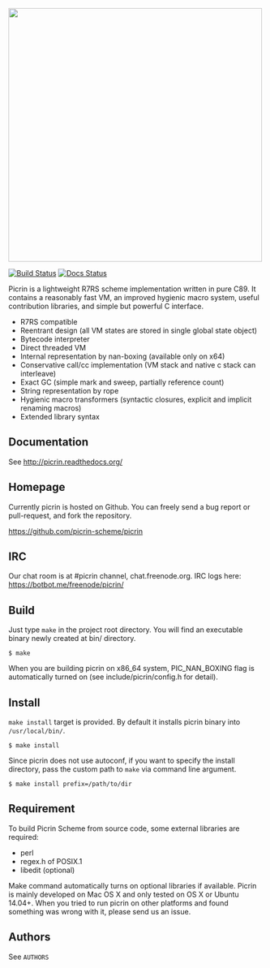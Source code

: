 <img width="500" src="https://raw.githubusercontent.com/picrin-scheme/picrin/master/etc/picrin-logo-fin01-02.png"></img>

[![Build Status](https://travis-ci.org/picrin-scheme/picrin.png?branch=master)](https://travis-ci.org/picrin-scheme/picrin)
[![Docs Status](https://readthedocs.org/projects/picrin/badge/?version=latest)](https://picrin.readthedocs.org/)

Picrin is a lightweight R7RS scheme implementation written in pure C89. It contains a reasonably fast VM, an improved hygienic macro system, useful contribution libraries, and simple but powerful C interface.

- R7RS compatible
- Reentrant design (all VM states are stored in single global state object)
- Bytecode interpreter
- Direct threaded VM
- Internal representation by nan-boxing (available only on x64)
- Conservative call/cc implementation (VM stack and native c stack can interleave)
- Exact GC (simple mark and sweep, partially reference count)
- String representation by rope
- Hygienic macro transformers (syntactic closures, explicit and implicit renaming macros)
- Extended library syntax

## Documentation

See http://picrin.readthedocs.org/

## Homepage

Currently picrin is hosted on Github. You can freely send a bug report or pull-request, and fork the repository.

https://github.com/picrin-scheme/picrin

## IRC

Our chat room is at #picrin channel, chat.freenode.org. IRC logs here: https://botbot.me/freenode/picrin/

## Build

Just type `make` in the project root directory. You will find an executable binary newly created at bin/ directory.

    $ make

When you are building picrin on x86_64 system, PIC_NAN_BOXING flag is automatically turned on (see include/picrin/config.h for detail).

## Install

`make install` target is provided. By default it installs picrin binary into `/usr/local/bin/`.

	$ make install

Since picrin does not use autoconf, if you want to specify the install directory, pass the custom path to `make` via command line argument.

	$ make install prefix=/path/to/dir

## Requirement

To build Picrin Scheme from source code, some external libraries are required:

- perl
- regex.h of POSIX.1
- libedit (optional)

Make command automatically turns on optional libraries if available.
Picrin is mainly developed on Mac OS X and only tested on OS X or Ubuntu 14.04+. When you tried to run picrin on other platforms and found something was wrong with it, please send us an issue.

## Authors

See `AUTHORS`
